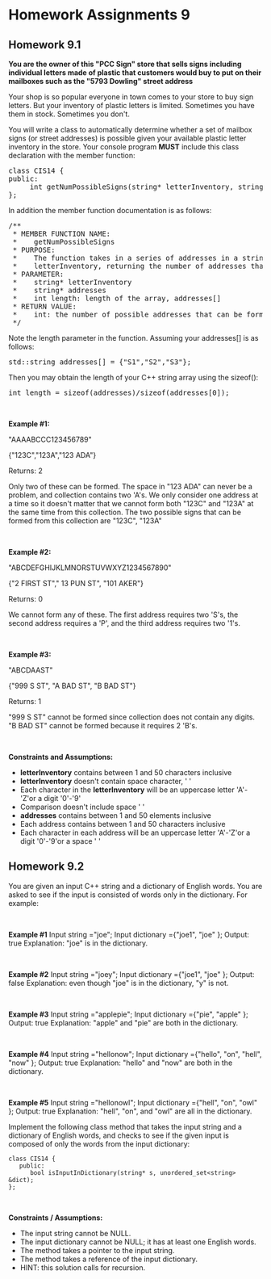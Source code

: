 # Homework Assignments 9

## Homework 9.1
**You are the owner of this "PCC Sign" store that sells signs including individual letters made of plastic that 
customers would buy to put on their mailboxes such as the "5793 Dowling" street address**

Your shop is so popular everyone in town comes to your store to buy sign letters. But your inventory of plastic 
letters is limited. Sometimes you have them in stock. Sometimes you don't.

You will write a class to automatically determine whether a set of mailbox signs (or street addresses) is possible 
given your available plastic letter inventory in the store. Your console program **MUST** include this class 
declaration with the member function: 

<pre>
class CIS14 {
public:
     int getNumPossibleSigns(string* letterInventory, string* addresses, int length);
};
</pre>

In addition the member function documentation is as follows: 

<pre>
/**
 * MEMBER FUNCTION NAME: 
 *    getNumPossibleSigns
 * PURPOSE: 
 *    The function takes in a series of addresses in a string array and compares each of them with the available 
 *    letterInventory, returning the number of addresses that are POSSIBLE to form from the given letterInventory
 * PARAMETER:
 *    string* letterInventory
 *    string* addresses
 *    int length: length of the array, addresses[]
 * RETURN VALUE:
 *    int: the number of possible addresses that can be formed from your inventory of letters
 */
</pre>
 
Note the length parameter in the function. Assuming your addresses[] is as follows:

<pre>
std::string addresses[] = {"S1","S2","S3"}; 
</pre>

Then you may obtain the length of your C++ string array using the sizeof():

<pre>
int length = sizeof(addresses)/sizeof(addresses[0]);
</pre>

<br />

**Example #1:**

"AAAABCCC123456789"

{"123C","123A","123 ADA"}

Returns: 2

Only two of these can be formed. The space in "123 ADA" can never be a problem, and collection contains two 'A's. We only consider one address at a time so it doesn't matter that we cannot form both "123C" and "123A" at the same time from this collection. The two possible signs that can be formed from this collection are "123C", "123A"

<br /> 

**Example #2:** 

"ABCDEFGHIJKLMNORSTUVWXYZ1234567890"

{"2 FIRST ST"," 13 PUN ST", "101 AKER"}

Returns: 0

We cannot form any of these. The first address requires two 'S's, the second address requires a 'P', and the third address requires two '1's.

<br /> 

**Example #3:**

"ABCDAAST"

{"999 S ST", "A BAD ST", "B BAD ST"}

Returns: 1

"999 S ST" cannot be formed since collection does not contain any digits. "B BAD ST" cannot be formed because it requires 2 'B's.

<br />

**Constraints and Assumptions:**

* __letterInventory__ contains between 1 and 50 characters inclusive
* __letterInventory__ doesn't contain space character, ' '
* Each character in the __letterInventory__ will be an uppercase letter 'A'-'Z'or a digit '0'-'9'
* Comparison doesn't include space ' '
* __addresses__ contains between 1 and 50 elements inclusive
* Each address contains between 1 and 50 characters inclusive
* Each character in each address will be an uppercase letter 'A'-'Z'or a digit '0'-'9'or a space ' '

## Homework 9.2
You are given an input C++ string and a dictionary of English words. You are asked to see if the input is consisted 
of words only in the dictionary. For example:

<br />

**Example #1**
Input string ="joe";
Input dictionary ={"joe1", "joe" };
Output: true
Explanation: "joe" is in the dictionary.
 
<br />

**Example #2**
Input string ="joey";
Input dictionary ={"joe1", "joe" };
Output: false
Explanation: even though "joe" is in the dictionary, "y" is not.

<br /> 

**Example #3**
Input string ="applepie";
Input dictionary ={"pie", "apple" };
Output: true
Explanation: "apple" and "pie" are both in the dictionary. 

<br /> 

**Example #4**
Input string ="hellonow";
Input dictionary ={"hello", "on", "hell", "now" };
Output: true
Explanation: "hello" and "now" are both in the dictionary. 
 
<br />

**Example #5**
Input string ="hellonowl";
Input dictionary ={"hell", "on", "owl" };
Output: true
Explanation: "hell", "on", and "owl" are all in the dictionary. 
 

Implement the following class method that takes the input string and a dictionary of English words, and checks to see 
if the given input is composed of only the words from the input dictionary:

```
class CIS14 {
   public:
      bool isInputInDictionary(string* s, unordered_set<string> &dict);
};
```
<br />

**Constraints / Assumptions:**

* The input string cannot be NULL.
* The input dictionary cannot be NULL; it has at least one English words.
* The method takes a pointer to the input string.
* The method takes a reference of the input dictionary.
* HINT: this solution calls for recursion.